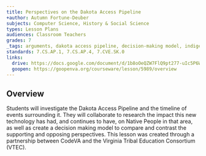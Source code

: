 ```yaml
---
title: Perspectives on the Dakota Access Pipeline
+author: Autumn Fortune-Deuber
subjects: Computer Science, History & Social Science
types: Lesson Plans
audiences: Classroom Teachers
grades: 7
_tags: arguments, dakota access pipeline, decision-making model, indigenous, national issues, native americans, primary sources, programming, twine
standards: 7.CS.AP.1, 7.CS.AP.4, 7.CVE.SK.0
links:
  drive: https://docs.google.com/document/d/1b8oOeQZW7FlQ9pt277-uIc5P6Wu3YpLkpY9OHRWmLcU/edit?usp=drive_link
  goopen: https://goopenva.org/courseware/lesson/5989/overview
---
```


## Overview

Students will investigate the Dakota Access Pipeline and the timeline of events surrounding it. They will collaborate to research the impact this new technology has had, and continues to have, on Native People in that area, as well as create a decision making model to compare and contrast the supporting and opposing perspectives. This lesson was created through a partnership between CodeVA and the Virginia Tribal Education Consortium (VTEC). 

